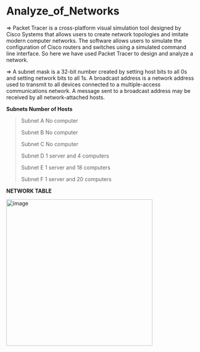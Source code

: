 # Analyze_of_Networks

=> Packet Tracer is a cross-platform visual simulation tool designed by Cisco Systems that allows users to create network topologies and imitate modern computer networks. The software allows users to simulate the configuration of Cisco routers and switches using a simulated command line interface. So here we have used Packet Tracer to design and analyze a network.

=> A subnet mask is a 32-bit number created by setting host bits to all 0s and setting network bits to all 1s. A broadcast address is a network address used to transmit to all devices connected to a multiple-access communications network. A message sent to a broadcast address may be received by all network-attached hosts.

**Subnets        Number of Hosts**

> Subnet A        No computer
> 
> Subnet B        No computer
> 
> Subnet C        No computer
> 
> Subnet D        1 server and 4 computers
> 
> Subnet E        1 server and 18 computers
> 
> Subnet F        1 server and 20 computers

**NETWORK TABLE**

<img width="388" alt="image" src="https://github.com/Kalirajm01/Analyze_of_Networks/assets/92640470/eaad4269-f005-465a-bcd1-2811583b74e5">
